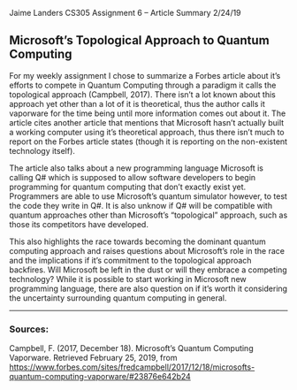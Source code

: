 Jaime Landers
CS305
Assignment 6 – Article Summary
2/24/19

## Microsoft’s Topological Approach to Quantum Computing

For my weekly assignment I chose to summarize a Forbes article about it’s efforts to compete in Quantum Computing through a paradigm it calls the topological approach (Campbell, 2017).  There isn’t a lot known about this approach yet other than a lot of it is theoretical, thus the author calls it vaporware for the time being until more information comes out about it.  The article cites another article that mentions that Microsoft hasn’t actually built a working computer using it’s theoretical approach, thus there isn’t much to report on the Forbes article states (though it is reporting on the non-existent technology itself).

The article also talks about a new programming language Microsoft is calling Q# which is supposed to allow software developers to begin programming for quantum computing that don’t exactly exist yet.  Programmers are able to use Microsoft’s quantum simulator however, to test the code they write in Q#.  It is also unknow if Q# will be compatible with quantum approaches other than Microsoft’s “topological” approach, such as those its competitors have developed.

This also highlights the race towards becoming the dominant quantum computing approach and raises questions about Microsoft’s role in the race and the implications if it’s commitment to the topological approach backfires.  Will Microsoft be left in the dust or will they embrace a competing technology?  While it is possible to start working in Microsoft new programming language, there are also question on if it’s worth it considering the uncertainty surrounding quantum computing in general.

****

### Sources:

Campbell, F. (2017, December 18). Microsoft’s Quantum Computing Vaporware. Retrieved February 25, 2019, from https://www.forbes.com/sites/fredcampbell/2017/12/18/microsofts-quantum-computing-vaporware/#23876e642b24
<!--stackedit_data:
eyJoaXN0b3J5IjpbMTM4MTUyMjE5MF19
-->